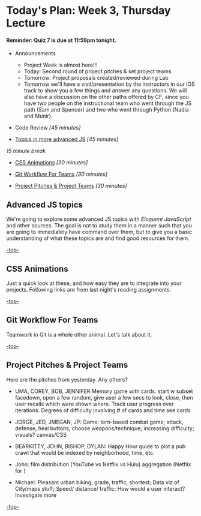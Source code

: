 <a id="top"></a>
# Today's Plan: Week 3, Thursday Lecture

#### Reminder: Quiz 7 is due at 11:59pm tonight.

- Announcements
  - Project Week is almost here!!!
  - Today: Second round of project pitches & set project teams
  - Tomorrow: Project proposals created/reviewed during Lab
  - Tomorrow we'll have a visit/presentation by the instructors in our iOS track to show you a few things and answer any questions. We will also have a discussion on the other paths offered by CF, since you have two people on the instructional team who went through the JS path (Sam and Spencer) and two who went through Python (Nadia and Munir).

- Code Review *[45 minutes]*

- [Topics in more advanced JS](#js) *[45 minutes]*

*15 minute break*

- [CSS Animations](#css) *[30 minutes]*

- [Git Workflow For Teams](#git) *[30 minutes]*

- [Project Pitches & Project Teams](#pitches) *[30 minutes]*

<a id="js"></a>
## Advanced JS topics

We're going to explore some advanced JS topics with *Eloquent JavaScript* and other sources. The goal is not to study them in a manner such that you are going to immediately have command over them, but to give you a basic understanding of what these topics are and find good resources for them.

[-top-](#top)

<a id="css"></a>
## CSS Animations

Just a quick look at these, and how easy they are to integrate into your projects. Following links are from last night's reading assignments:



[-top-](#top)

<a id="git"></a>
## Git Workflow For Teams

Teamwork in Git is a whole other animal. Let's talk about it.



[-top-](#top)

<a id="pitches"></a>
## Project Pitches & Project Teams

Here are the pitches from yesterday. Any others?

- UMA, COREY, BOB, JENNIFER Memory game with cards: start w subset facedown, open a few random, give user a few secs to look, close, then user recalls which were shown where. Track user progress over iterations. Degrees of difficulty involving # of cards and time see cards

- JORGE, JED, JMEGAN, JP: Game: tern-based combat game; attack, defense, heal buttons, choose weapons/technique; increasing difficulty; visuals? canvas/CSS

- BEARKITTY, JOHN, BISHOP, DYLAN: Happy Hour guide to plot a pub crawl that would be indexed by neighborhood, time, etc.

- John: film distribution (YouTube vs Netflix vs Hulu) aggregation (Netflix for )

- Michael: Pleasant urban biking; grade, traffic, shortest; Data viz of City/maps stuff; Speed/ distance/ traffic; How would a user interact? Investigate more


[-top-](#top)
